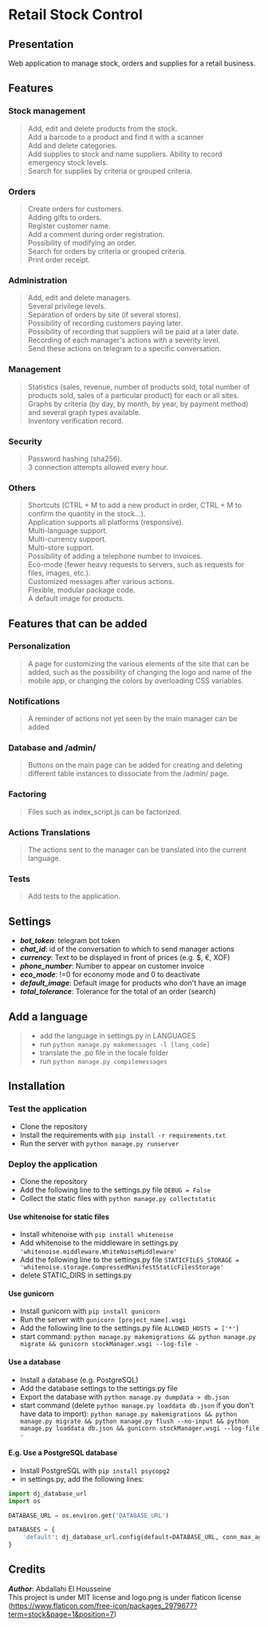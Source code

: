 # Retail Stock Control

## Presentation
Web application to manage stock, orders and supplies for a retail business.

## Features
### Stock management
> Add, edit and delete products from the stock.  
> Add a barcode to a product and find it with a scanner  
> Add and delete categories.  
> Add supplies to stock and name suppliers. 
> Ability to record emergency stock levels.  
> Search for supplies by criteria or grouped criteria.  

### Orders
> Create orders for customers.  
> Adding gifts to orders.  
> Register customer name.  
> Add a comment during order registration.  
> Possibility of modifying an order.  
> Search for orders by criteria or grouped criteria.  
> Print order receipt.

### Administration
> Add, edit and delete managers.  
> Several privilege levels.  
> Separation of orders by site (if several stores).  
> Possibility of recording customers paying later.  
> Possibility of recording that suppliers will be paid at a later date.      
> Recording of each manager's actions with a severity level.  
> Send these actions on telegram to a specific conversation.  

### Management
> Statistics (sales, revenue, number of products sold, total number of products sold, sales of a particular product) for each or all sites.    
> Graphs by criteria (by day, by month, by year, by payment method) and several graph types available.  
> Inventory verification record.  

### Security
> Password hashing (sha256).  
> 3 connection attempts allowed every hour.  

### Others
> Shortcuts (CTRL + M to add a new product in order, CTRL + M to confirm the quantity in the stock...).  
> Application supports all platforms (responsive).  
> Multi-language support.  
> Multi-currency support.  
> Multi-store support.  
> Possibility of adding a telephone number to invoices.  
> Eco-mode (fewer heavy requests to servers, such as requests for files, images, etc.).  
> Customized messages after various actions.  
> Flexible, modular package code.  
> A default image for products.  


## Features that can be added
### Personalization
> A page for customizing the various elements of the site that can be added, such as the possibility of changing the 
> logo and name of the mobile app, or changing the colors by overloading CSS variables.  

### Notifications
> A reminder of actions not yet seen by the main manager can be added

### Database and /admin/
> Buttons on the main page can be added for creating and deleting different table 
> instances to dissociate from the /admin/ page.

### Factoring
> Files such as index_script.js can be factorized.

### Actions Translations
> The actions sent to the manager can be translated into the current language.

### Tests
> Add tests to the application.

## Settings
- __*bot_token*__: telegram bot token
- __*chat_id*__: id of the conversation to which to send manager actions
- __*currency*__: Text to be displayed in front of prices (e.g. $, €, XOF)
- __*phone_number*__: Number to appear on customer invoice
- __*eco_mode*__: !=0 for economy mode and 0 to deactivate
- __*default_image*__: Default image for products who don't have an image
- __*total_tolerance*__: Tolerance for the total of an order (search)

## Add a language
> - add the language in settings.py in LANGUAGES  
> - run ```python manage.py makemessages -l [lang_code]```  
> - translate the .po file in the locale folder  
> - run ```python manage.py compilemessages```  

## Installation
### Test the application
- Clone the repository
- Install the requirements with ```pip install -r requirements.txt```
- Run the server with ```python manage.py runserver```

### Deploy the application
- Clone the repository
- Add the following line to the settings.py file ```DEBUG = False```
- Collect the static files with ```python manage.py collectstatic```
#### Use whitenoise for static files
- Install whitenoise with ```pip install whitenoise```
- Add whitenoise to the middleware in settings.py ```'whitenoise.middleware.WhiteNoiseMiddleware'```
- Add the following line to the settings.py file ```STATICFILES_STORAGE = 'whitenoise.storage.CompressedManifestStaticFilesStorage'```
- delete STATIC_DIRS in settings.py
#### Use gunicorn
- Install gunicorn with ```pip install gunicorn```
- Run the server with ```gunicorn [project_name].wsgi```
- Add the following line to the settings.py file ```ALLOWED_HOSTS = ['*']```
- start command: ```python manage.py makemigrations && python manage.py migrate && gunicorn stockManager.wsgi --log-file -```
#### Use a database
- Install a database (e.g. PostgreSQL)
- Add the database settings to the settings.py file
- Export the database with ```python manage.py dumpdata > db.json```
- start command (delete ```python manage.py loaddata db.json``` if you don't have data to import): ```python manage.py makemigrations && python manage.py migrate && python manage.py flush --no-input && python manage.py loaddata db.json && gunicorn stockManager.wsgi --log-file -```
#### E.g. Use a PostgreSQL database
- Install PostgreSQL with ```pip install psycopg2```
- in settings.py, add the following lines:
```python
import dj_database_url
import os

DATABASE_URL = os.environ.get('DATABASE_URL')

DATABASES = {
    'default': dj_database_url.config(default=DATABASE_URL, conn_max_age=1800),
}
```



## Credits
__*Author*__: Abdallahi El Housseine  
This project is under MIT license and logo.png is under flaticon license
(https://www.flaticon.com/free-icon/packages_2979677?term=stock&page=1&position=7)
